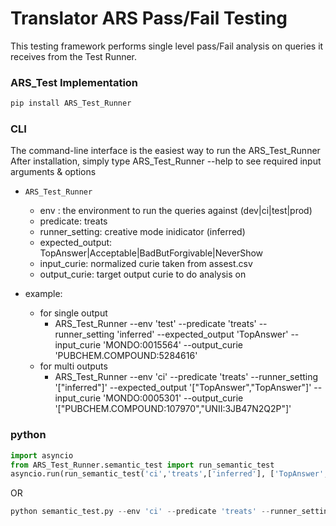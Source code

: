 
Translator ARS Pass/Fail Testing 
==========================================================

This testing framework performs single level pass/Fail analysis on queries it receives from the Test Runner. 

### ARS_Test Implementation
```bash
pip install ARS_Test_Runner 
```

### CLI
The command-line interface is the easiest way to run the ARS_Test_Runner
After installation, simply type ARS_Test_Runner --help to see required input arguments & options
- `ARS_Test_Runner`
    - env : the environment to run the queries against (dev|ci|test|prod)
    - predicate: treats
    - runner_setting: creative mode inidicator (inferred)
    - expected_output: TopAnswer|Acceptable|BadButForgivable|NeverShow
    - input_curie: normalized curie taken from assest.csv
    - output_curie: target output curie to do analysis on

- example:
  - for single output
    - ARS_Test_Runner --env 'test' --predicate 'treats' --runner_setting 'inferred'  --expected_output 'TopAnswer' --input_curie 'MONDO:0015564' --output_curie 'PUBCHEM.COMPOUND:5284616'
  - for multi outputs
    - ARS_Test_Runner --env 'ci' --predicate 'treats' --runner_setting '["inferred"]' --expected_output '["TopAnswer","TopAnswer"]' --input_curie 'MONDO:0005301' --output_curie '["PUBCHEM.COMPOUND:107970","UNII:3JB47N2Q2P"]'


### python
``` python 
import asyncio
from ARS_Test_Runner.semantic_test import run_semantic_test
asyncio.run(run_semantic_test('ci','treats',['inferred'], ['TopAnswer','TopAnswer'],'MONDO:0005301',['PUBCHEM.COMPOUND:107970','UNII:3JB47N2Q2P']))
```
OR
``` python 
python semantic_test.py --env 'ci' --predicate 'treats' --runner_setting 'inferred'  --expected_output 'TopAnswer' 'TopAnswer' --input_curie 'MONDO:0005301' --output_curie 'PUBCHEM.COMPOUND:107970' 'UNI:3JB47N2Q2P'
```






